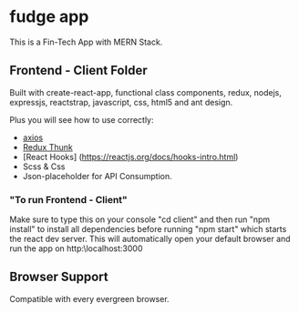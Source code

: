 # fudge app 
This is a Fin-Tech App with MERN Stack.

## Frontend - Client Folder
Built with create-react-app, functional class components, redux, nodejs, expressjs, reactstrap, javascript, css, html5 and ant design.

Plus you will see how to use correctly:

- [axios](https://github.com/axios/axios)
- [Redux Thunk](https://github.com/reduxjs/redux-thunk)
- [React Hooks] (https://reactjs.org/docs/hooks-intro.html)
- Scss & Css 
- Json-placeholder for API Consumption.

### "To run Frontend - Client"
Make sure to type this on your console "cd client" and then run "npm install" to install all dependencies before running "npm start" which starts the  react dev server. This will automatically open your default browser and run the app on http:\\localhost:3000

## Browser Support
Compatible with every evergreen browser. 




